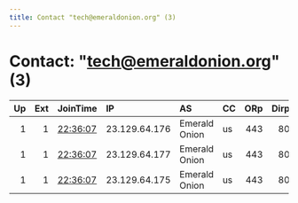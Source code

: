 ```yaml
---
title: Contact "tech@emeraldonion.org" (3)
---
```


# Contact: "tech@emeraldonion.org" (3)

|   Up |   Ext | JoinTime                                                                                            | IP            | AS            | CC   |   ORp |   Dirp | OS   | Version   | Nickname   |   eFamMembers |
|-----:|------:|:----------------------------------------------------------------------------------------------------|:--------------|:--------------|:-----|------:|-------:|:-----|:----------|:-----------|--------------:|
|    1 |     1 | [22:36:07](https://metrics.torproject.org/rs.html#details/89A793B9420ADA8094DBCA1497BB1497176C6B92) | 23.129.64.176 | Emerald Onion | us   |   443 |     80 | BSD  | 0.3.5.8   | Pupperash  |             5 |
|    1 |     1 | [22:36:07](https://metrics.torproject.org/rs.html#details/F512B2E9F013C52A167E696C88F6DC63B534D2DD) | 23.129.64.177 | Emerald Onion | us   |   443 |     80 | BSD  | 0.3.5.8   | DefconPups |             5 |
|    1 |     1 | [22:36:07](https://metrics.torproject.org/rs.html#details/F8AF9CD70D160556EC546947C32FFFE38029BA44) | 23.129.64.175 | Emerald Onion | us   |   443 |     80 | BSD  | 0.3.5.8   | yawnbox    |             5 |
